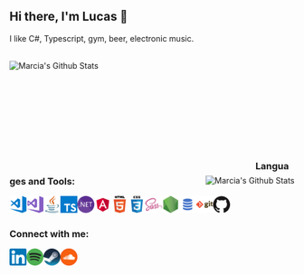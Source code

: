 ## Hi there, I'm Lucas 👋  

I like C#, Typescript, gym, beer, electronic music.   

<br />

<img align="left" width="435px" height="203px" alt="Marcia's Github Stats" src="https://github-readme-stats.vercel.app/api?username=lucasgmagalhaes&show_icons=true&count_private=true&theme=tokyonight" />

<img align="right" alt="Marcia's Github Stats" src="https://github-readme-stats.vercel.app/api/top-langs/?username=lucasgmagalhaes&layout=compact&show_icons=true&count_private=true&theme=tokyonight" />

<br />
<br />
<br />
<br />
<br />
<br />
<br />
<br />
<br />

### Languages and Tools:

<img align="left" alt="Visual Studio Code" width="30px" src="https://raw.githubusercontent.com/github/explore/80688e429a7d4ef2fca1e82350fe8e3517d3494d/topics/visual-studio-code/visual-studio-code.png" />
<img align="left" alt="Visual Studio" width="30px" src="./img/vs_logo.svg" />
<img align="left" alt="Java" width="30px" src="https://raw.githubusercontent.com/github/explore/80688e429a7d4ef2fca1e82350fe8e3517d3494d/topics/java/java.png" />
<img align="left" alt="Typescript" width="30px" src="https://raw.githubusercontent.com/github/explore/80688e429a7d4ef2fca1e82350fe8e3517d3494d/topics/typescript/typescript.png" />
<img align="left" alt=".NET" width="30px" src="https://raw.githubusercontent.com/github/explore/93d8a67084f94b2a444e510199a6e7622e5b09a3/topics/dotnet/dotnet.png" />
<img align="left" alt="Angular" width="30px" src="https://raw.githubusercontent.com/github/explore/80688e429a7d4ef2fca1e82350fe8e3517d3494d/topics/angular/angular.png" />
<img align="left" alt="HTML5" width="30px" src="https://raw.githubusercontent.com/github/explore/80688e429a7d4ef2fca1e82350fe8e3517d3494d/topics/html/html.png" />
<img align="left" alt="CSS3" width="30px" src="https://raw.githubusercontent.com/github/explore/80688e429a7d4ef2fca1e82350fe8e3517d3494d/topics/css/css.png" />
<img align="left" alt="Sass" width="30px" src="https://raw.githubusercontent.com/github/explore/80688e429a7d4ef2fca1e82350fe8e3517d3494d/topics/sass/sass.png" />
<img align="left" alt="Node.js" width="30px" src="https://raw.githubusercontent.com/github/explore/80688e429a7d4ef2fca1e82350fe8e3517d3494d/topics/nodejs/nodejs.png" />
<img align="left" alt="SQL" width="30px" src="https://raw.githubusercontent.com/github/explore/80688e429a7d4ef2fca1e82350fe8e3517d3494d/topics/sql/sql.png" />
<img align="left" alt="Git" width="30px" src="https://raw.githubusercontent.com/github/explore/80688e429a7d4ef2fca1e82350fe8e3517d3494d/topics/git/git.png" />
<img align="left" alt="GitHub" width="30px" src="https://raw.githubusercontent.com/github/explore/78df643247d429f6cc873026c0622819ad797942/topics/github/github.png" />

<br />
<br />

### Connect with me:

[<img align="left" alt="Linkedin" width="30px" src="./img/linkedin.svg" />][linkedin]
[<img align="left" alt="Spotify" width="30px" src="./img/spotify.svg" />][spotify]
[<img align="left" alt="Steam" width="30px" src="./img/steam.png" />][steam]
[<img align="left" alt="Soundcloud" width="30px" src="./img/soundcloud_v1.png" />][soundcloud]

<br />
<br />

[linkedin]: https://www.linkedin.com/in/lucasg-magalhaes/
[spotify]: https://open.spotify.com/user/q8sa4pbal7muopv48coaiyn9i
[steam]: https://steamcommunity.com/id/sieshow/
[soundcloud]: https://soundcloud.com/lucas-magalhaes-460948484
